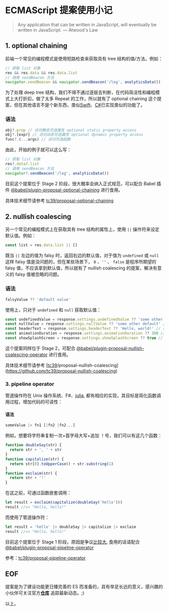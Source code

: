 # ECMAScript 提案使用小记

> Any application that can be written in JavaScript, will eventually be written in JavaScript. — Atwood's Law

## 1. optional chaining

前端一个常见的编程模式是使用短路检查来获取具有 tree 结构的值/方法。例如：

```javascript
// 获取 list 对象
res && res.data && res.data.list
// 调用 sendBeacon 方法
navigator.sendBeacon && navigator.sendBeacon('/log', analyticsData())
```

为了处理 deep tree 结构，我们不得不通过逐层去判断，在代码简洁性和编程模式上大打折扣，做了太多 Repeat 的工作，所以就有了 optional chaining 这个提案，但在其他语言不是个新东西，类似[Swift](https://docs.swift.org/swift-book/LanguageGuide/OptionalChaining.html)、[C#](https://msdn.microsoft.com/en-us/library/dn986595.aspx)已实现类似的功能了。

### 语法

```javascript
obj?.prop // 访问静态可选属性 optional static property access
obj?.[expr] // 访问动态可选属性 optional dynamic property access
func?.(...args) // 访问可选函数
```

由此，开始的例子就可以这么写：

```js
// 获取 list 对象
res?.data?.list
// 调用 sendBeacon 方法
navigator?.sendBeacon('/log', analyticsData())
```

目前这个提案位于 Stage 2 阶段，很大概率会纳入正式规范，可以配合 Babel 插件 [@babel/plugin-proposal-optional-chaining](https://babeljs.io/docs/en/babel-plugin-proposal-optional-chaining) 进行食用。

具体技术细节请参考 [tc39/proposal-optional-chaining](https://github.com/tc39/proposal-optional-chaining)

## 2. nullish coalescing

另一个常见的编程模式上在获取具有 tree 结构的属性上，使用 `||` 操作符来设定默认值。例如：

```js
const list = res.data.list || []
```

既当 `||` 左边的值为 falsy 时，返回右边的默认值，对于值为 `undefined` 或 `null` 这样 falsy 值是没问题的，但在某些场景下， `0` 、`''` 、 `false` 是程序所期望的 falsy 值，不应该拿到默认值，所以就有了 nullish coalescing 的提案，解决有意义的 falsy 值被忽略的问题。

### 语法

```js
falsyValue ?? 'default value'
```

使用上，只对于 `undefined` 和 `null` 获取默认值：

```javascript
const undefinedValue = response.settings.undefinedValue ?? 'some other default' // result: 'some other default'
const nullValue = response.settings.nullValue ?? 'some other default' // result: 'some other default'
const headerText = response.settings.headerText ?? 'Hello, world!' // result: ''
const animationDuration = response.settings.animationDuration ?? 300 // result: 0
const showSplashScreen = response.settings.showSplashScreen ?? true // result: false
```

这个提案同样位于 Stage 2，可配合 [@babel/plugin-proposal-nullish-coalescing-operator](https://babeljs.io/docs/en/babel-plugin-proposal-nullish-coalescing-operator) 进行食用。

具体技术细节请参考 [[tc39](https://github.com/tc39)/proposal-nullish-coalescing](https://github.com/tc39/proposal-nullish-coalescing)

### 3. pipeline operator

管道操作符在 Unix 操作系统、F#、[julia](https://docs.julialang.org/en/v1/base/base/#Base.:|>), 都有相应的实现，其目标是简化函数调用过程，增加代码的可读性：

#### 语法

```js
someValue |> fn1 [|fn2 |fn2...]
```

例如，想要将字符串复制一次+首字母大写+追加 ！号，我们可以有这几个函数：

```js
function doubleSay(str) {
  return str + ', ' + str
}
function capitalize(str) {
  return str[0].toUpperCase() + str.substring(1)
}
function exclaim(str) {
  return str + '!'
}
```

在这之前，可通过函数嵌套调用：

```js
let result = exclaim(capitalize(doubleSay('hello')))
result //=> "Hello, hello!"
```

而使用了管道操作符：

```js
let result = 'hello' |> doubleSay |> capitalize |> exclaim
result //=> "Hello, hello!"
```

目前这个提案位于 Stage 1 阶段，原因是争议[比较大](https://github.com/tc39/proposal-pipeline-operator/wiki), 食用的话请配合[@babel/plugin-proposal-pipeline-operator](https://babeljs.io/docs/en/babel-plugin-proposal-pipeline-operator)

参考：[tc39/proposal-pipeline-operator](https://github.com/tc39/proposal-pipeline-operator)

## EOF

提案是为了建设功能更日臻完善的 ES 而准备的，具有举足长远的意义，感兴趣的小伙伴可关注官方[**仓库**](https://github.com/tc39/proposals) 追踪最新动态。;)

以上。
